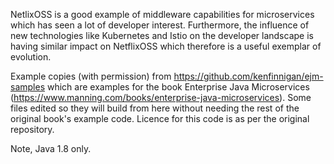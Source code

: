 NetlixOSS is a good example of middleware capabilities for microservices which has seen a lot of
developer interest. Furthermore, the influence of new technologies like Kubernetes and Istio on
the developer landscape is having similar impact on NetflixOSS which therefore is a useful exemplar of evolution.

Example copies (with permission) from https://github.com/kenfinnigan/ejm-samples which are examples for
the book Enterprise Java Microservices (https://www.manning.com/books/enterprise-java-microservices). Some files
edited so they will build from here without needing the rest of the original book's example code. Licence for this code
is as per the original repository.

Note, Java 1.8 only.
